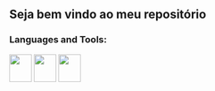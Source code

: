 ## Seja bem vindo ao meu repositório

<h3 align="left">Languages and Tools:</h3>

<div style="display: inline-block">
  <img align = "center" height = "50" width = "40" padding-right = "30" src="https://cdn.jsdelivr.net/gh/devicons/devicon@latest/icons/java/java-original.svg"/>
  <img align = "center" height = "50" width = "40" padding-right = "30" src="https://cdn.jsdelivr.net/gh/devicons/devicon@latest/icons/spring/spring-original.svg"/>         
  <img align = "center" height = "50" width = "40" padding-right = "30" src="https://cdn.jsdelivr.net/gh/devicons/devicon@latest/icons/git/git-plain.svg"/> 
</div>
